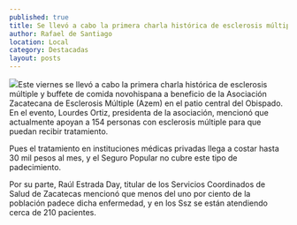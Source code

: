 ```yaml
---
published: true
title: Se llevó a cabo la primera charla histórica de esclerosis múltiple y buffete de comida novohispana
author: Rafael de Santiago
location: Local
category: Destacadas
layout: posts
---
```


![](http://i.imgur.com/l0YlFbtm.jpg)Este viernes se llevó a cabo la primera charla histórica de esclerosis múltiple y buffete de comida novohispana a beneficio de la Asociación Zacatecana de Esclerosis Múltiple (Azem) en el patio central del Obispado. En el evento, Lourdes Ortiz, presidenta de la asociación, mencionó que actualmente apoyan a 154 personas con esclerosis múltiple para que puedan recibir tratamiento.

Pues el tratamiento en instituciones médicas privadas llega a costar hasta 30 mil pesos al mes, y el Seguro Popular no cubre este tipo de padecimiento.

Por su parte, Raúl Estrada Day, titular de los Servicios Coordinados de Salud de Zacatecas mencionó que menos del uno por ciento de la población padece dicha enfermedad, y en los Ssz se están atendiendo cerca de 210 pacientes.
